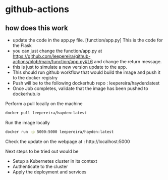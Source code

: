 # github-actions

## how does this work

- update the code in the app.py file. [function/app.py] This is the code for the Flask
- you can just change the function/app.py at https://github.com/leepereira/github-actions/blob/main/function/app.py#L6 and change the return message.
- this is just to simulate a new version update to the app. 
- This should run github workflow that would build the image and push it to the docker registry
- Push will be to the following dockerhub repo : leepereira/hayden:latest
- Once Job completes, validate  that the image has been pushed to dockerhub.io

Perform a pull locally on the machine
```bash
docker pull leepereira/hayden:latest
```

Run the image locally 
```bash
docker run -p 5000:5000 leepereira/hayden:latest
```

Check the update on the webpage at : http://localhost:5000

Next steps to be tried out would be 
- Setup a Kubernetes cluster in its context
- Authenticate to the cluster
- Apply the deployment and services